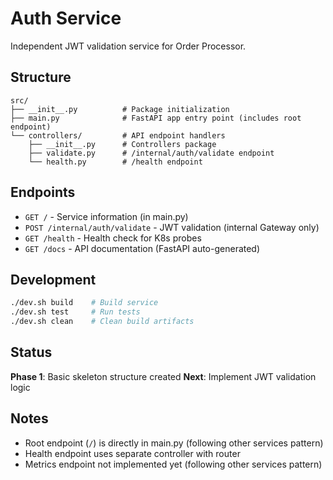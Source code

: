# Auth Service

Independent JWT validation service for Order Processor.

## Structure

```
src/
├── __init__.py          # Package initialization
├── main.py              # FastAPI app entry point (includes root endpoint)
└── controllers/         # API endpoint handlers
    ├── __init__.py      # Controllers package
    ├── validate.py      # /internal/auth/validate endpoint
    └── health.py        # /health endpoint
```

## Endpoints

- `GET /` - Service information (in main.py)
- `POST /internal/auth/validate` - JWT validation (internal Gateway only)
- `GET /health` - Health check for K8s probes
- `GET /docs` - API documentation (FastAPI auto-generated)

## Development

```bash
./dev.sh build    # Build service
./dev.sh test     # Run tests
./dev.sh clean    # Clean build artifacts
```

## Status

**Phase 1**: Basic skeleton structure created
**Next**: Implement JWT validation logic

## Notes

- Root endpoint (`/`) is directly in main.py (following other services pattern)
- Health endpoint uses separate controller with router
- Metrics endpoint not implemented yet (following other services pattern)
